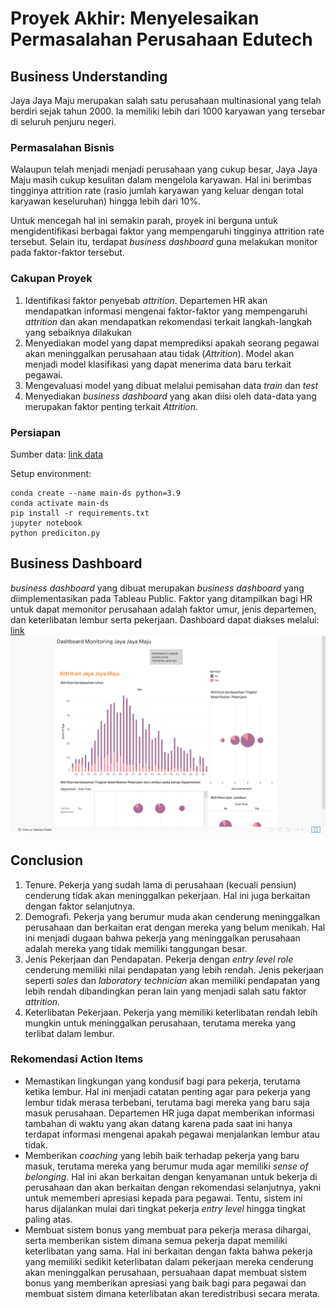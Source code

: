 # Proyek Akhir: Menyelesaikan Permasalahan Perusahaan Edutech

## Business Understanding

Jaya Jaya Maju merupakan salah satu perusahaan multinasional yang telah berdiri sejak tahun 2000. Ia memiliki lebih dari 1000 karyawan yang tersebar di seluruh penjuru negeri. 

### Permasalahan Bisnis

Walaupun telah menjadi menjadi perusahaan yang cukup besar, Jaya Jaya Maju masih cukup kesulitan dalam mengelola karyawan. Hal ini berimbas tingginya attrition rate (rasio jumlah karyawan yang keluar dengan total karyawan keseluruhan) hingga lebih dari 10%.

Untuk mencegah hal ini semakin parah, proyek ini berguna untuk mengidentifikasi berbagai faktor yang mempengaruhi tingginya attrition rate tersebut. Selain itu, terdapat <i>business dashboard</i> guna melakukan monitor pada faktor-faktor tersebut. 

### Cakupan Proyek

1. Identifikasi faktor penyebab <i>attrition</i>. Departemen HR akan mendapatkan informasi mengenai faktor-faktor yang mempengaruhi <i>attrition</i> dan akan mendapatkan rekomendasi terkait langkah-langkah yang sebaiknya dilakukan
2. Menyediakan model yang dapat memprediksi apakah seorang pegawai akan meninggalkan perusahaan atau tidak (<i>Attrition</i>). Model akan menjadi model klasifikasi yang dapat menerima data baru terkait pegawai.
3. Mengevaluasi model yang dibuat melalui pemisahan data <i>train</i> dan <i>test</i>
4. Menyediakan <i>business dashboard</i> yang akan diisi oleh data-data yang merupakan faktor penting terkait <i>Attrition</i>.


### Persiapan

Sumber data: <a href = 'https://github.com/dicodingacademy/dicoding_dataset/blob/main/employee/employee_data.csv'>link data</a>

Setup environment:

```
conda create --name main-ds python=3.9
conda activate main-ds
pip install -r requirements.txt
jupyter notebook
python prediciton.py

```

## Business Dashboard

<i>business dashboard</i> yang dibuat merupakan <i>business dashboard</i> yang diimplementasikan pada Tableau Public. Faktor yang ditampilkan bagi HR untuk dapat memonitor perusahaan adalah faktor umur, jenis departemen, dan keterlibatan lembur serta pekerjaan. Dashboard dapat diakses melalui: <a href = 'https://public.tableau.com/app/profile/louis.widi.anandaputra/viz/EmployeeAttrition_17165138505350/Story1#1'>link
<br><img src = 'Louis_Widi-dashboard.png'></a>


## Conclusion

1. Tenure. Pekerja yang sudah lama di perusahaan (kecuali pensiun) cenderung tidak akan meninggalkan pekerjaan. Hal ini juga berkaitan dengan faktor selanjutnya.
2. Demografi. Pekerja yang berumur muda akan cenderung meninggalkan perusahaan dan berkaitan erat dengan mereka yang belum menikah. Hal ini menjadi dugaan bahwa pekerja yang meninggalkan perusahaan adalah mereka yang tidak memiliki tanggungan besar.
3. Jenis Pekerjaan dan Pendapatan. Pekerja dengan <i>entry level role</i> cenderung memiliki nilai pendapatan yang lebih rendah. Jenis pekerjaan seperti <i>sales</i> dan <i>laboratory technician</i> akan memiliki pendapatan yang lebih rendah dibandingkan peran lain yang menjadi salah satu faktor <i>attrition</i>.
4. Keterlibatan Pekerjaan. Pekerja yang memiliki keterlibatan rendah lebih mungkin untuk meninggalkan perusahaan, terutama mereka yang terlibat dalam lembur.
   
### Rekomendasi Action Items 

- Memastikan lingkungan yang kondusif bagi para pekerja, terutama ketika lembur. Hal ini menjadi catatan penting agar para pekerja yang lembur tidak merasa terbebani, terutama bagi mereka yang baru saja masuk perusahaan. Departemen HR juga dapat memberikan informasi tambahan di waktu yang akan datang karena pada saat ini hanya terdapat informasi mengenai apakah pegawai menjalankan lembur atau tidak. 
- Memberikan <i>coaching</i> yang lebih baik terhadap pekerja yang baru masuk, terutama mereka yang berumur muda agar memiliki <i>sense of belonging</i>. Hal ini akan berkaitan dengan kenyamanan untuk bekerja di perusahaan dan akan berkaitan dengan rekomendasi selanjutnya, yakni untuk mememberi apresiasi kepada para pegawai. Tentu, sistem ini harus dijalankan mulai dari tingkat pekerja <i>entry level</i> hingga tingkat paling atas.
- Membuat sistem bonus yang membuat para pekerja merasa dihargai, serta memberikan sistem dimana semua pekerja dapat memiliki keterlibatan yang sama. Hal ini berkaitan dengan fakta bahwa pekerja yang memiliki sedikit keterlibatan dalam pekerjaan mereka cenderung akan meninggalkan perusahaan, persuahaan dapat membuat sistem bonus yang memberikan apresiasi yang baik bagi para pegawai dan membuat sistem dimana keterlibatan akan teredistribusi secara merata.

